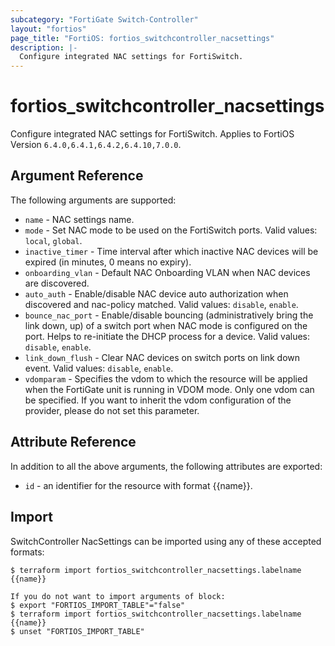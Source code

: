 ```yaml
---
subcategory: "FortiGate Switch-Controller"
layout: "fortios"
page_title: "FortiOS: fortios_switchcontroller_nacsettings"
description: |-
  Configure integrated NAC settings for FortiSwitch.
---
```


# fortios_switchcontroller_nacsettings
Configure integrated NAC settings for FortiSwitch. Applies to FortiOS Version `6.4.0,6.4.1,6.4.2,6.4.10,7.0.0`.

## Argument Reference

The following arguments are supported:

* `name` - NAC settings name.
* `mode` - Set NAC mode to be used on the FortiSwitch ports. Valid values: `local`, `global`.
* `inactive_timer` - Time interval after which inactive NAC devices will be expired (in minutes, 0 means no expiry).
* `onboarding_vlan` - Default NAC Onboarding VLAN when NAC devices are discovered.
* `auto_auth` - Enable/disable NAC device auto authorization when discovered and nac-policy matched. Valid values: `disable`, `enable`.
* `bounce_nac_port` - Enable/disable bouncing (administratively bring the link down, up) of a switch port when NAC mode is configured on the port. Helps to re-initiate the DHCP process for a device. Valid values: `disable`, `enable`.
* `link_down_flush` - Clear NAC devices on switch ports on link down event. Valid values: `disable`, `enable`.
* `vdomparam` - Specifies the vdom to which the resource will be applied when the FortiGate unit is running in VDOM mode. Only one vdom can be specified. If you want to inherit the vdom configuration of the provider, please do not set this parameter.


## Attribute Reference

In addition to all the above arguments, the following attributes are exported:
* `id` - an identifier for the resource with format {{name}}.

## Import

SwitchController NacSettings can be imported using any of these accepted formats:
```
$ terraform import fortios_switchcontroller_nacsettings.labelname {{name}}

If you do not want to import arguments of block:
$ export "FORTIOS_IMPORT_TABLE"="false"
$ terraform import fortios_switchcontroller_nacsettings.labelname {{name}}
$ unset "FORTIOS_IMPORT_TABLE"
```
